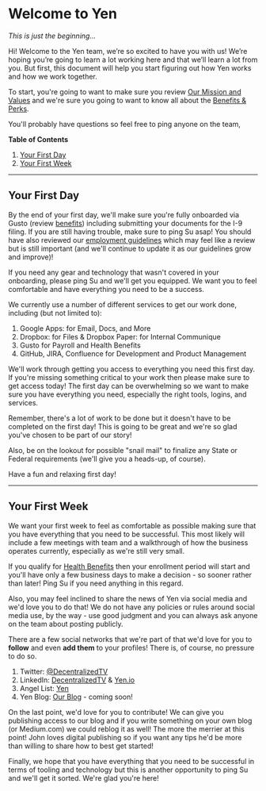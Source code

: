 # Welcome to Yen
*This is just the beginning...*

Hi! Welcome to the Yen team, we’re so excited to have you with us! We’re hoping you’re going to learn a lot working here and that we’ll learn a lot from you. But first, this document will help you start figuring out how Yen works and how we work together.

To start, you're going to want to make sure you review [Our Mission and Values](https://github.com/yenio/handbook/blob/master/0-introduction.md#mission-statement) and we're sure you going to want to know all about the [Benefits & Perks](https://github.com/yenio/handbook/blob/master/2-benefits.md).

You'll probably have questions so feel free to ping anyone on the team,

**Table of Contents**

1. [Your First Day](https://github.com/yenio/handbook/blob/master/1-onboarding.md#your-first-day)
2. [Your First Week](https://github.com/yenio/handbook/blob/master/1-onboarding.md#your-first-week)

***

## Your First Day

By the end of your first day, we'll make sure you're fully onboarded via Gusto (review [benefits](https://github.com/yenio/handbook/blob/master/2-benefits.md)) including submitting your documents for the I-9 filing. If you are still having trouble, make sure to ping Su asap! You should have also reviewed our [employment guidelines](https://github.com/yenio/handbook/blob/master/3-employment.md) which may feel like a review but is still important (and we'll continue to update it as our guidelines grow and improve)!

If you need any gear and technology that wasn't covered in your onboarding, please ping Su and we'll get you equipped. We want you to feel comfortable and have everything you need to be a success.

We currently use a number of different services to get our work done, including (but not limited to):

1. Google Apps: for Email, Docs, and More
2. Dropbox: for Files & Dropbox Paper: for Internal Communique
3. Gusto for Payroll and Health Benefits
4. GitHub, JIRA, Confluence for Development and Product Management

We'll work through getting you access to everything you need this first day. If you're missing something critical to your work then please make sure to get access today! The first day can be overwhelming so we want to make sure you have everything you need, especially the right tools, logins, and services.

Remember, there's a lot of work to be done but it doesn't have to be completed on the first day! This is going to be great and we're so glad you've chosen to be part of our story!

Also, be on the lookout for possible "snail mail" to finalize any State or Federal requirements (we'll give you a heads-up, of course).

Have a fun and relaxing first day!

***

## Your First Week

We want your first week to feel as comfortable as possible making sure that you have everything that you need to be successful. This most likely will include a few meetings with team and a walkthrough of how the business operates currently, especially as we're still very small.

If you qualify for [Health Benefits](https://github.com/yenio/handbook/blob/master/2-benefits.md) then your enrollment period will start and you'll have only a few business days to make a decision - so sooner rather than later! Ping Su if you need anything in this regard.

Also, you may feel inclined to share the news of Yen via social media and we'd love you to do that! We do not have any policies or rules around social media use, by the way - use good judgment and you can always ask anyone on the team about posting publicly.

There are a few social networks that we're part of that we'd love for you to **follow** and even **add them** to your profiles! There is, of course, no pressure to do so.

1. Twitter: [@DecentralizedTV](http://twitter.com/decentralizedtv)
2. LinkedIn: [DecentralizedTV](https://www.linkedin.com/company/decentralized/)
& [Yen.io](https://www.linkedin.com/company/yen-io)
3. Angel List: [Yen](https://angel.co/yen)
4. Yen Blog: [Our Blog](https://blog.yen.io/) - coming soon!

On the last point, we'd love for you to contribute! We can give you publishing access to our blog and if you write something on your own blog (or Medium.com) we could reblog it as well! The more the merrier at this point! John loves digital publishing so if you want any tips he'd be more than willing to share how to best get started!

Finally, we hope that you have everything that you need to be successful in terms of tooling and technology but this is another opportunity to ping Su and we'll get it sorted. We're glad you're here!
